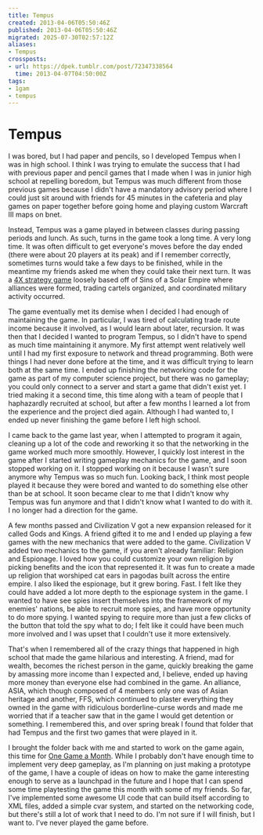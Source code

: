 ```yaml
---
title: Tempus
created: 2013-04-06T05:50:46Z
published: 2013-04-06T05:50:46Z
migrated: 2025-07-30T02:57:12Z
aliases:
- Tempus
crossposts:
- url: https://dpek.tumblr.com/post/72347338564
  time: 2013-04-07T04:50:00Z
tags:
- 1gam
- tempus
---
```


# Tempus

I was bored, but I had paper and pencils, so I developed Tempus when I was in high school. I think I was trying to emulate the success that I had with previous paper and pencil games that I made when I was in junior high school at repelling boredom, but Tempus was much different from those previous games because I didn't have a mandatory advisory period where I could just sit around with friends for 45 minutes in the cafeteria and play games on paper together before going home and playing custom Warcraft III maps on bnet.

Instead, Tempus was a game played in between classes during passing periods and lunch. As such, turns in the game took a long time. A very long time. It was often difficult to get everyone's moves before the day ended (there were about 20 players at its peak) and if I remember correctly, sometimes turns would take a few days to be finished, while in the meantime my friends asked me when they could take their next turn. It was a [4X strategy game](http://en.wikipedia.org/wiki/4X) loosely based off of Sins of a Solar Empire where alliances were formed, trading cartels organized, and coordinated military activity occurred.

The game eventually met its demise when I decided I had enough of maintaining the game. In particular, I was tired of calculating trade route income because it involved, as I would learn about later, recursion. It was then that I decided I wanted to program Tempus, so I didn't have to spend as much time maintaining it anymore. My first attempt went relatively well until I had my first exposure to network and thread programming. Both were things I had never done before at the time, and it was difficult trying to learn both at the same time. I ended up finishing the networking code for the game as part of my computer science project, but there was no gameplay; you could only connect to a server and start a game that didn't exist yet. I tried making it a second time, this time along with a team of people that I haphazardly recruited at school, but after a few months I learned a lot from the experience and the project died again. Although I had wanted to, I ended up never finishing the game before I left high school.

I came back to the game last year, when I attempted to program it again, cleaning up a lot of the code and reworking it so that the networking in the game worked much more smoothly. However, I quickly lost interest in the game after I started writing gameplay mechanics for the game, and I soon stopped working on it. I stopped working on it because I wasn't sure anymore why Tempus was so much fun. Looking back, I think most people played it because they were bored and wanted to do something else other than be at school. It soon became clear to me that I didn't know why Tempus was fun anymore and that I didn't know what I wanted to do with it. I no longer had a direction for the game.

A few months passed and Civilization V got a new expansion released for it called Gods and Kings. A friend gifted it to me and I ended up playing a few games with the new mechanics that were added to the game. Civilization V added two mechanics to the game, if you aren't already familiar: Religion and Espionage. I loved how you could customize your own religion by picking benefits and the icon that represented it. It was fun to create a made up religion that worshiped cat ears in pagodas built across the entire empire. I also liked the espionage, but it grew boring. Fast. I felt like they could have added a lot more depth to the espionage system in the game. I wanted to have see spies insert themselves into the framework of my enemies' nations, be able to recruit more spies, and have more opportunity to do more spying. I wanted spying to require more than just a few clicks of the button that told the spy what to do; I felt like it could have been much more involved and I was upset that I couldn't use it more extensively.

That's when I remembered all of the crazy things that happened in high school that made the game hilarious and interesting. A friend, mad for wealth, becomes the richest person in the game, quickly breaking the game by amassing more income than I expected and, I believe, ended up having more money than everyone else had combined in the game. An alliance, ASIA, which though composed of 4 members only one was of Asian heritage and another, FFS, which continued to plaster everything they owned in the game with ridiculous borderline-curse words and made me worried that if a teacher saw that in the game I would get detention or something. I remembered this, and over spring break I found that folder that had Tempus and the first two games that were played in it.

I brought the folder back with me and started to work on the game again, this time for [One Game a Month](http://onegameamonth.com/). While I probably don't have enough time to implement very deep gameplay, as I'm planning on just making a prototype of the game, I have a couple of ideas on how to make the game interesting enough to serve as a launchpad in the future and I hope that I can spend some time playtesting the game this month with some of my friends. So far, I've implemented some awesome UI code that can build itself according to XML files, added a simple cvar system, and started on the networking code, but there's still a lot of work that I need to do. I'm not sure if I will finish, but I want to. I've never played the game before.
